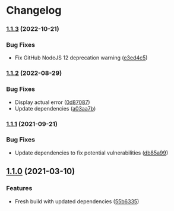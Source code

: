 # Changelog

### [1.1.3](https://www.github.com/fortify/gha-setup-fod-uploader/compare/v1.1.2...v1.1.3) (2022-10-21)


### Bug Fixes

* Fix GitHub NodeJS 12 deprecation warning ([e3ed4c5](https://www.github.com/fortify/gha-setup-fod-uploader/commit/e3ed4c5fcad87a1e4387f1275f26a6c490d3eaa3))

### [1.1.2](https://www.github.com/fortify/gha-setup-fod-uploader/compare/v1.1.1...v1.1.2) (2022-08-29)


### Bug Fixes

* Display actual error ([0d87087](https://www.github.com/fortify/gha-setup-fod-uploader/commit/0d8708712a1046b9931226cf841e07875adbf03a))
* Update dependencies ([a03aa7b](https://www.github.com/fortify/gha-setup-fod-uploader/commit/a03aa7bbb73f02ae20094266e94eb3a4c76e661b))

### [1.1.1](https://www.github.com/fortify/gha-setup-fod-uploader/compare/v1.1.0...v1.1.1) (2021-09-21)


### Bug Fixes

* Update dependencies to fix potential vulnerabilities ([db85a99](https://www.github.com/fortify/gha-setup-fod-uploader/commit/db85a9954e017bbee02dbd440fc2082de5a668c5))

## [1.1.0](https://www.github.com/fortify/gha-setup-fod-uploader/compare/v1.0.1...v1.1.0) (2021-03-10)


### Features

* Fresh build with updated dependencies ([55b6335](https://www.github.com/fortify/gha-setup-fod-uploader/commit/55b63355bcfdea1c9d3954394114e9a817a583c7))
